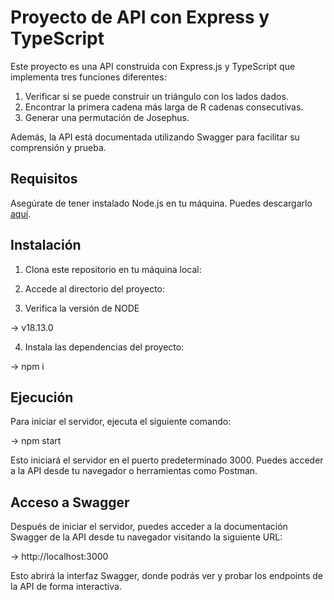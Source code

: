 # Proyecto de API con Express y TypeScript

Este proyecto es una API construida con Express.js y TypeScript que implementa tres funciones diferentes:
1. Verificar si se puede construir un triángulo con los lados dados.
2. Encontrar la primera cadena más larga de R cadenas consecutivas.
3. Generar una permutación de Josephus.

Además, la API está documentada utilizando Swagger para facilitar su comprensión y prueba.

## Requisitos

Asegúrate de tener instalado Node.js en tu máquina. Puedes descargarlo [aquí](https://nodejs.org/).

## Instalación

1. Clona este repositorio en tu máquina local:

2. Accede al directorio del proyecto:

3. Verifica la versión de NODE

-> v18.13.0

4. Instala las dependencias del proyecto:

-> npm i

## Ejecución

Para iniciar el servidor, ejecuta el siguiente comando:

-> npm start

Esto iniciará el servidor en el puerto predeterminado 3000. Puedes acceder a la API desde tu navegador o herramientas como Postman.

## Acceso a Swagger

Después de iniciar el servidor, puedes acceder a la documentación Swagger de la API desde tu navegador visitando la siguiente URL:

-> http://localhost:3000

Esto abrirá la interfaz Swagger, donde podrás ver y probar los endpoints de la API de forma interactiva.


